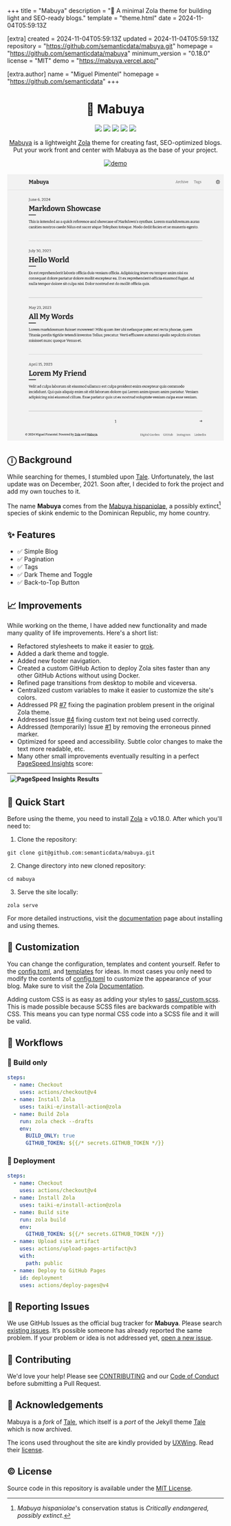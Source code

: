 
+++
title = "Mabuya"
description = "🦎 A minimal Zola theme for building light and SEO-ready blogs."
template = "theme.html"
date = 2024-11-04T05:59:13Z

[extra]
created = 2024-11-04T05:59:13Z
updated = 2024-11-04T05:59:13Z
repository = "https://github.com/semanticdata/mabuya.git"
homepage = "https://github.com/semanticdata/mabuya"
minimum_version = "0.18.0"
license = "MIT"
demo = "https://mabuya.vercel.app/"

[extra.author]
name = "Miguel Pimentel"
homepage = "https://github.com/semanticdata"
+++        

<div align="center">
<h1>🦎 Mabuya</h1>
  <img src="https://img.shields.io/github/languages/code-size/semanticdata/mabuya" />
  <img src="https://img.shields.io/github/repo-size/semanticdata/mabuya" />
  <img src="https://img.shields.io/github/commit-activity/t/semanticdata/mabuya" />
  <img src="https://img.shields.io/github/last-commit/semanticdata/mabuya" />
  <img src="https://img.shields.io/website/https/mabuya.vercel.app.svg" />
<br />

[Mabuya](https://mabuya.vercel.app/) is a lightweight [Zola](https://www.getzola.org) theme for creating fast, SEO-optimized blogs.  
Put your work front and center with Mabuya as the base of your project.

<a href="https://mabuya.vercel.app/">
<img src="https://img.shields.io/badge/Check out the Demo-F0E68C?style=for-the-badge&link=https://semanticdata.github.io/nullboard/" alt="demo" height="32px"; /></a>

<br />
<br />

<img alt="screenshot" src="screenshot.png" />
</div>

## ⓘ Background

While searching for themes, I stumbled upon [Tale](https://github.com/aaranxu/tale-zola). Unfortunately, the last update was on December, 2021. Soon after, I decided to fork the project and add my own touches to it.

The name **Mabuya** comes from the [Mabuya hispaniolae](https://en.wikipedia.org/wiki/Mabuya_hispaniolae?useskin=vector), a possibly extinct[^1] species of skink endemic to the Dominican Republic, my home country.

## ✨ Features

- ✅ Simple Blog
- ✅ Pagination
- ✅ Tags
- ✅ Dark Theme and Toggle
- ✅ Back-to-Top Button

## 📈 Improvements

While working on the theme, I have added new functionality and made many quality of life improvements. Here's a short list:

- Refactored stylesheets to make it easier to [grok](https://www.merriam-webster.com/dictionary/grok).
- Added a dark theme and toggle.
- Added new footer navigation.
- Created a custom GitHub Action to deploy Zola sites faster than any other GitHub Actions without using Docker.
- Refined page transitions from desktop to mobile and viceversa.
- Centralized custom variables to make it easier to customize the site's colors.
- Addressed PR [#7](https://github.com/aaranxu/tale-zola/pull/7) fixing the pagination problem present in the original Zola theme.
- Addressed Issue [#4](https://github.com/aaranxu/tale-zola/issues/4) fixing custom text not being used correctly.
- Addressed (temporarily) Issue [#1](https://github.com/aaranxu/tale-zola/issues/1) by removing the erroneous pinned marker.
- Optimized for speed and accessibility. Subtle color changes to make the text more readable, etc.
- Many other small improvements eventually resulting in a perfect [PageSpeed Insights](https://developers.google.com/speed/docs/insights/v5/about) score:

<div align=center>

| ![PageSpeed Insights Results](pagespeed-results.svg) |
| --- |

</div>

## 🚀 Quick Start

Before using the theme, you need to install [Zola](https://www.getzola.org/documentation/getting-started/installation/) ≥ v0.18.0. After which you'll need to:

1. Clone the repository:

```shell
git clone git@github.com:semanticdata/mabuya.git
```

2. Change directory into new cloned repository:

```shell
cd mabuya
```

3. Serve the site locally:

```shell
zola serve
```

For more detailed instructions, visit the [documentation](https://www.getzola.org/documentation/themes/installing-and-using-themes/) page about installing and using themes.

## 🎨 Customization

You can change the configuration, templates and content yourself. Refer to the [config.toml](config.toml), and [templates](templates) for ideas. In most cases you only need to modify the contents of [config.toml](config.toml) to customize the appearance of your blog. Make sure to visit the Zola [Documentation](https://www.getzola.org/documentation/getting-started/overview/).

Adding custom CSS is as easy as adding your styles to [sass/_custom.scss](sass/_custom.scss). This is made possible because SCSS files are backwards compatible with CSS. This means you can type normal CSS code into a SCSS file and it will be valid.

## 🔄 Workflows

### 🔨 Build only

```yml
steps:
  - name: Checkout
    uses: actions/checkout@v4
  - name: Install Zola
    uses: taiki-e/install-action@zola
  - name: Build Zola
    run: zola check --drafts
    env:
      BUILD_ONLY: true
      GITHUB_TOKEN: ${{/* secrets.GITHUB_TOKEN */}}
```

### 📢 Deployment

```yml
steps:
  - name: Checkout
    uses: actions/checkout@v4
  - name: Install Zola
    uses: taiki-e/install-action@zola
  - name: Build site
    run: zola build
    env:
      GITHUB_TOKEN: ${{/* secrets.GITHUB_TOKEN */}}
  - name: Upload site artifact
    uses: actions/upload-pages-artifact@v3
    with:
      path: public
  - name: Deploy to GitHub Pages
    id: deployment
    uses: actions/deploy-pages@v4
```

## 🚩 Reporting Issues

We use GitHub Issues as the official bug tracker for **Mabuya**. Please search [existing issues](https://github.com/semanticdata/mabuya/issues). It’s possible someone has already reported the same problem. If your problem or idea is not addressed yet, [open a new issue](https://github.com/semanticdata/mabuya/issues/new).

## 🤝 Contributing

We'd love your help! Please see [CONTRIBUTING](./CONTRIBUTING.md) and our [Code of Conduct](.github/CODE_OF_CONDUCT.md) before submitting a Pull Request.

## 💜 Acknowledgements

Mabuya is a *fork* of [Tale](https://github.com/aaranxu/tale-zola), which itself is a *port* of the Jekyll theme [Tale](https://github.com/chesterhow/tale) which is now archived.

The icons used throughout the site are kindly provided by [UXWing](https://uxwing.com/license/). Read their [license](https://uxwing.com/license/).

## ©️ License

Source code in this repository is available under the [MIT License](LICENSE).

[^1]: *Mabuya hispaniolae*'s conservation status is *Critically endangered, possibly extinct*.  

        